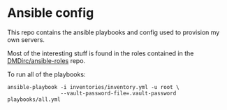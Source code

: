 Ansible config
===============================================================================

This repo contains the ansible playbooks and config used to provision my own
servers.

Most of the interesting stuff is found in the roles contained in the
[DMDirc/ansible-roles](https://github.com/DMDirc/ansible-roles) repo.

To run all of the playbooks:

    ansible-playbook -i inventories/inventory.yml -u root \
                     --vault-password-file=.vault-password playbooks/all.yml

